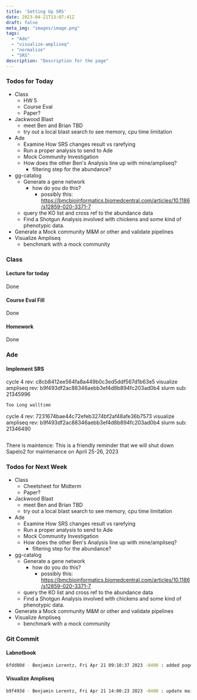 ```yaml
---
title: 'Setting Up SRS'
date: 2023-04-21T13:07:41Z
draft: false
meta_img: "images/image.png"
tags:
  - "Ade"
  - "visualize-ampliseq"
  - "normalize"
  - "SRS"
description: "Description for the page"
---
```


### Todos for Today

- Class
  - HW 5
  - Course Eval
  - Paper?
- Jackwood Blast
  - meet Ben and Brian TBD
  - try out a local blast search to see memory, cpu time limitation
- Ade
  - Examine How SRS changes result vs rarefying
  - Run a proper analysis to send to Ade
  - Mock Community Investigation
  - How does the other Ben's Analysis line up with mine/ampliseq?
    - filtering step for the abundance?
- gg-catalog
  - Generate a gene network 
    - how do you do this?
      - possibly this: https://bmcbioinformatics.biomedcentral.com/articles/10.1186/s12859-020-3371-7
  - query the KO list and cross ref to the abundance data
  - Find a Shotgun Analysis involved with chickens and some kind of phenotypic data.
- Generate a Mock community M&M or other and validate pipelines
- Visualize Ampliseq
  - benchmark with a mock community

### Class

#### Lecture for today

Done

#### Course Eval Fill

Done

#### Homework

Done

### Ade 

#### Implement SRS

cycle 4 rev:  c8cb8412ee564fa8a449b0c3ed5ddf567d1b63e5 
visualize ampliseq rev: b9f493df2ac88346aebb3ef4d8b894fc203ad0b4
slurm sub: 21345996

```bash
Too Long walltime
```


cycle 4 rev: 7231674bae44c72efeb3274bf2af48afe36b7573
visualize ampliseq rev: b9f493df2ac88346aebb3ef4d8b894fc203ad0b4
slurm sub: 21346490

```bash
```
There is maintence:
This is a friendly reminder that we will shut down Sapelo2 for maintenance on April 25-26, 2023



### Todos for Next Week

- Class
  - Cheetsheet for Midterm
  - Paper?
- Jackwood Blast
  - meet Ben and Brian TBD
  - try out a local blast search to see memory, cpu time limitation
- Ade
  - Examine How SRS changes result vs rarefying
  - Run a proper analysis to send to Ade
  - Mock Community Investigation
  - How does the other Ben's Analysis line up with mine/ampliseq?
    - filtering step for the abundance?
- gg-catalog
  - Generate a gene network 
    - how do you do this?
      - possibly this: https://bmcbioinformatics.biomedcentral.com/articles/10.1186/s12859-020-3371-7
  - query the KO list and cross ref to the abundance data
  - Find a Shotgun Analysis involved with chickens and some kind of phenotypic data.
- Generate a Mock community M&M or other and validate pipelines
- Visualize Ampliseq
  - benchmark with a mock community

### Git Commit

#### Labnotbook

```bash
6fdd80d - Benjamin Lorentz, Fri Apr 21 09:10:37 2023 -0400 : added page for friday
```

#### Visualize Ampliseq

```bash
b9f493d - Benjamin Lorentz, Fri Apr 21 14:00:23 2023 -0400 : update main.nf
```
